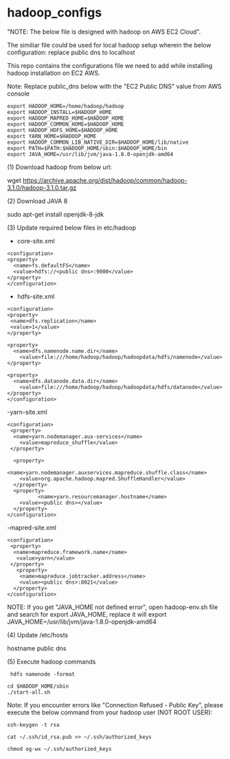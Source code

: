 # hadoop_configs
"NOTE: The below file is designed with hadoop on AWS EC2 Cloud".

The similiar file could be used for local hadoop setup wherein the below configuration: replace public dns to localhost


This repo contains the configurations file we need to add while installing hadoop installation on EC2 AWS.

Note: Replace public_dns below with the "EC2 Public DNS" value from AWS console

```
export HADOOP_HOME=/home/hadoop/hadoop
export HADOOP_INSTALL=$HADOOP_HOME
export HADOOP_MAPRED_HOME=$HADOOP_HOME
export HADOOP_COMMON_HOME=$HADOOP_HOME
export HADOOP_HDFS_HOME=$HADOOP_HOME
export YARN_HOME=$HADOOP_HOME
export HADOOP_COMMON_LIB_NATIVE_DIR=$HADOOP_HOME/lib/native
export PATH=$PATH:$HADOOP_HOME/sbin:$HADOOP_HOME/bin
export JAVA_HOME=/usr/lib/jvm/java-1.8.0-openjdk-amd64

```



(1) Download hadoop from below url:

wget https://archive.apache.org/dist/hadoop/common/hadoop-3.1.0/hadoop-3.1.0.tar.gz

(2) Download JAVA 8

sudo apt-get install openjdk-8-jdk

(3) Update required below files in etc/hadoop

- core-site.xml

```
<configuration>
<property>
  <name>fs.defaultFS</name>
  <value>hdfs://<public dns>:9000</value>
</property>
</configuration>
```


- hdfs-site.xml

```
<configuration>
<property>
 <name>dfs.replication</name>
 <value>1</value>
</property>

<property>
  <name>dfs.namenode.name.dir</name>
    <value>file:///home/hadoop/hadoop/hadoopdata/hdfs/namenode</value>
</property>

<property>
  <name>dfs.datanode.data.dir</name>
    <value>file:///home/hadoop/hadoop/hadoopdata/hdfs/datanode</value>
</property>
</configuration>
```



-yarn-site.xml

```
<configuration>
 <property>
  <name>yarn.nodemanager.aux-services</name>
    <value>mapreduce_shuffle</value>
 </property>

  <property>
          <name>yarn.nodemanager.auxservices.mapreduce.shuffle.class</name>
    <value>org.apache.hadoop.mapred.ShuffleHandler</value>
  </property>
  <property>
          <name>yarn.resourcemanager.hostname</name>
    <value><public dns></value>
  </property>
</configuration>

```

-mapred-site.xml


```
<configuration>
 <property>
  <name>mapreduce.framework.name</name>
   <value>yarn</value>
 </property>
   <property>
    <name>mapreduce.jobtracker.address</name>
    <value><public dns>:8021</value>
  </property>
</configuration>
```
NOTE:
If you get "JAVA_HOME not defined error", open hadoop-env.sh file
and search for export JAVA_HOME, replace it will export JAVA_HOME=/usr/lib/jvm/java-1.8.0-openjdk-amd64


(4) Update /etc/hosts

hostname             public dns



(5) Execute hadoop commands
```
 hdfs namenode -format

cd $HADOOP_HOME/sbin
./start-all.sh
```


Note:
If you encounter errors like "Connection Refused - Public Key", please execute the below command from your hadoop user (NOT ROOT USER):
```
ssh-keygen -t rsa
```
```
cat ~/.ssh/id_rsa.pub >> ~/.ssh/authorized_keys
```
```
chmod og-wx ~/.ssh/authorized_keys
```



